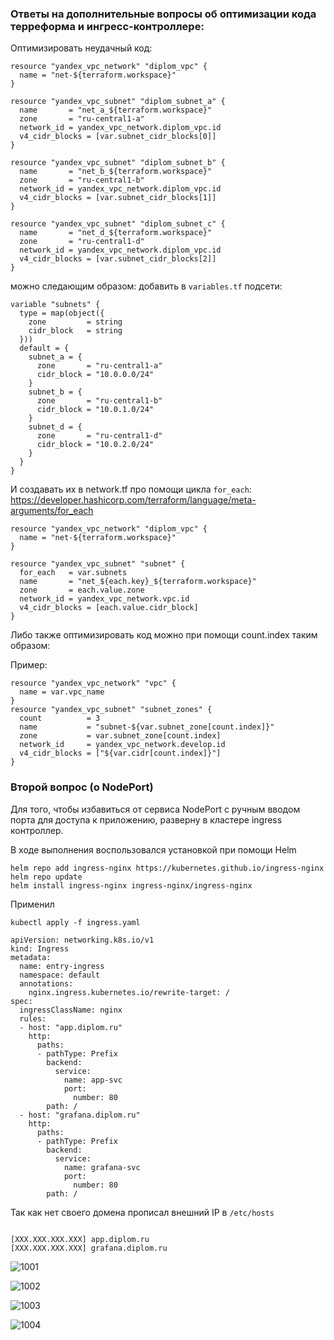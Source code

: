 ### Ответы на дополнительные вопросы об оптимизации кода терреформа и ингресс-контроллере:


Оптимизировать неудачный код:
```
resource "yandex_vpc_network" "diplom_vpc" {
  name = "net-${terraform.workspace}"
}

resource "yandex_vpc_subnet" "diplom_subnet_a" {
  name       = "net_a_${terraform.workspace}"
  zone       = "ru-central1-a"
  network_id = yandex_vpc_network.diplom_vpc.id
  v4_cidr_blocks = [var.subnet_cidr_blocks[0]]
}

resource "yandex_vpc_subnet" "diplom_subnet_b" {
  name       = "net_b_${terraform.workspace}"
  zone       = "ru-central1-b"
  network_id = yandex_vpc_network.diplom_vpc.id
  v4_cidr_blocks = [var.subnet_cidr_blocks[1]]
}

resource "yandex_vpc_subnet" "diplom_subnet_c" {
  name       = "net_d_${terraform.workspace}"
  zone       = "ru-central1-d"
  network_id = yandex_vpc_network.diplom_vpc.id
  v4_cidr_blocks = [var.subnet_cidr_blocks[2]]
}

```
можно следающим образом:
добавить в `variables.tf` подсети:
```
variable "subnets" {
  type = map(object({
    zone         = string
    cidr_block   = string
  }))
  default = {
    subnet_a = {
      zone       = "ru-central1-a"
      cidr_block = "10.0.0.0/24"
    }
    subnet_b = {
      zone       = "ru-central1-b"
      cidr_block = "10.0.1.0/24"
    }
    subnet_d = {
      zone       = "ru-central1-d"
      cidr_block = "10.0.2.0/24"
    }
  }
}

```

И создавать их в network.tf про помощи цикла `for_each`:
https://developer.hashicorp.com/terraform/language/meta-arguments/for_each

```
resource "yandex_vpc_network" "diplom_vpc" {
  name = "net-${terraform.workspace}"
}

resource "yandex_vpc_subnet" "subnet" {
  for_each   = var.subnets
  name       = "net_${each.key}_${terraform.workspace}"
  zone       = each.value.zone
  network_id = yandex_vpc_network.vpc.id
  v4_cidr_blocks = [each.value.cidr_block]
}
```


Либо также оптимизировать код можно при помощи count.index таким образом:

Пример:
```
resource "yandex_vpc_network" "vpc" {
  name = var.vpc_name
}
resource "yandex_vpc_subnet" "subnet_zones" {
  count          = 3
  name           = "subnet-${var.subnet_zone[count.index]}"
  zone           = var.subnet_zone[count.index]
  network_id     = yandex_vpc_network.develop.id
  v4_cidr_blocks = ["${var.cidr[count.index]}"]
}
```

### Второй вопрос (о NodePort)

Для того, чтобы избавиться от сервиса NodePort c ручным вводом порта для доступа к приложению, разверну в кластере ingress контроллер.

В ходе выполнения воспользовался установкой при помощи Helm
```
helm repo add ingress-nginx https://kubernetes.github.io/ingress-nginx
helm repo update
helm install ingress-nginx ingress-nginx/ingress-nginx

```

Применил
```
kubectl apply -f ingress.yaml
```

```
apiVersion: networking.k8s.io/v1
kind: Ingress
metadata:
  name: entry-ingress
  namespace: default
  annotations:
    nginx.ingress.kubernetes.io/rewrite-target: /
spec:
  ingressClassName: nginx
  rules:
  - host: "app.diplom.ru"
    http:
      paths:
      - pathType: Prefix
        backend:
          service:
            name: app-svc
            port:
              number: 80
        path: /
  - host: "grafana.diplom.ru"
    http:
      paths:
      - pathType: Prefix
        backend:
          service:
            name: grafana-svc
            port:
              number: 80
        path: /
```

Так как нет своего домена прописал внешний IP в `/etc/hosts`

```

[XXX.XXX.XXX.XXX] app.diplom.ru
[XXX.XXX.XXX.XXX] grafana.diplom.ru
```

![1001](https://github.com/AlexanderM33/netology-final/assets/122460278/723722ff-402a-4967-8180-1e155032d2c8)

![1002](https://github.com/AlexanderM33/netology-final/assets/122460278/0555a0fa-a650-42ae-84c5-30e7756445e0)

![1003](https://github.com/AlexanderM33/netology-final/assets/122460278/bdeb29a6-d41a-4ed1-985a-831b863d20e8)

![1004](https://github.com/AlexanderM33/netology-final/assets/122460278/504d286c-68fb-4b3f-b874-b1c002cd6a8d)



